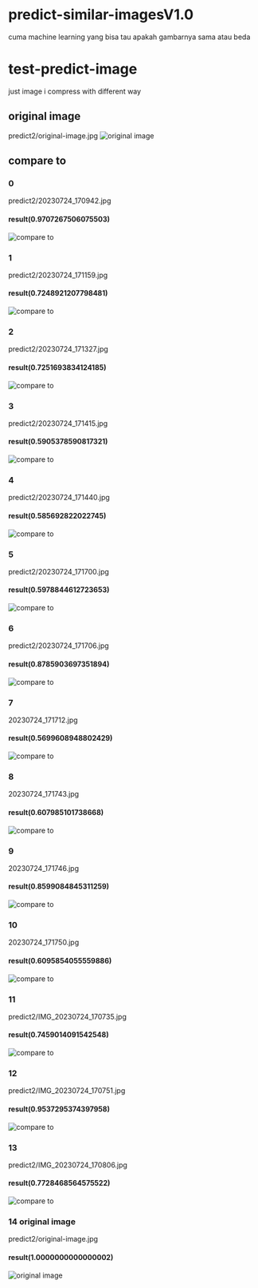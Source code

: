 # predict-similar-imagesV1.0
cuma machine learning yang bisa tau apakah gambarnya sama atau beda


# test-predict-image
just image i compress with different way

## original image
predict2/original-image.jpg
![original image](https://github.com/alvitoZ/test-predict-image/blob/master/predict2/original-image.jpg)

## compare to

### 0
predict2/20230724_170942.jpg
#### result(0.9707267506075503)
![compare to](https://github.com/alvitoZ/test-predict-image/blob/master//20230724_170942.jpg)

### 1
predict2/20230724_171159.jpg
#### result(0.7248921207798481)
![compare to](https://github.com/alvitoZ/test-predict-image/blob/master/predict2/20230724_171159.jpg)

### 2
predict2/20230724_171327.jpg
#### result(0.7251693834124185)
![compare to](https://github.com/alvitoZ/test-predict-image/blob/master/predict2/20230724_171327.jpg)

### 3
predict2/20230724_171415.jpg
#### result(0.5905378590817321)
![compare to](https://github.com/alvitoZ/test-predict-image/blob/master/predict2/20230724_171415.jpg)

### 4
predict2/20230724_171440.jpg
#### result(0.585692822022745)
![compare to](https://github.com/alvitoZ/test-predict-image/blob/master/predict2/20230724_171440.jpg)

### 5
predict2/20230724_171700.jpg
#### result(0.5978844612723653)
![compare to](https://github.com/alvitoZ/test-predict-image/blob/master/predict2/20230724_171700.jpg)

### 6
predict2/20230724_171706.jpg
#### result(0.8785903697351894)
![compare to](https://github.com/alvitoZ/test-predict-image/blob/master/predict2/20230724_171706.jpg)

### 7
20230724_171712.jpg
#### result(0.5699608948802429)
![compare to](https://github.com/alvitoZ/test-predict-image/blob/master/predict2/20230724_171712.jpg)

### 8
20230724_171743.jpg
#### result(0.607985101738668)
![compare to](https://github.com/alvitoZ/test-predict-image/blob/master/predict2/20230724_171743.jpg)

### 9
20230724_171746.jpg
#### result(0.8599084845311259)
![compare to](https://github.com/alvitoZ/test-predict-image/blob/master/predict2/20230724_171746.jpg)

### 10
20230724_171750.jpg
#### result(0.6095854055559886)
![compare to](https://github.com/alvitoZ/test-predict-image/blob/master/predict2/20230724_171750.jpg)

### 11
predict2/IMG_20230724_170735.jpg
#### result(0.7459014091542548)
![compare to](https://github.com/alvitoZ/test-predict-image/blob/master/predict2/IMG_20230724_170735.jpg)

### 12
predict2/IMG_20230724_170751.jpg
#### result(0.9537295374397958)
![compare to](https://github.com/alvitoZ/test-predict-image/blob/master/predict2/IMG_20230724_170751.jpg)

### 13
predict2/IMG_20230724_170806.jpg
#### result(0.7728468564575522)
![compare to](https://github.com/alvitoZ/test-predict-image/blob/master/predict2/IMG_20230724_170806.jpg)

### 14 original image
predict2/original-image.jpg
#### result(1.0000000000000002)
![original image](https://github.com/alvitoZ/test-predict-image/blob/master/predict2/original-image.jpg)

